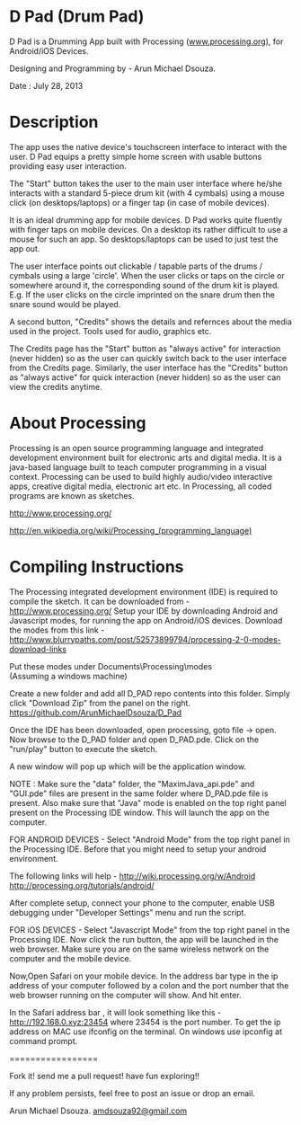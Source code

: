 D Pad (Drum Pad)
================
   
   D Pad is a Drumming App built with Processing (www.processing.org), for Android/iOS Devices.
  
   Designing and Programming by - Arun Michael Dsouza.
   
   Date : July 28, 2013 
   
   
   
Description
===========
   
   The app uses the native device's touchscreen interface to interact with the user.
   D Pad equips a pretty simple home screen with usable buttons providing easy user interaction. 
   
   The "Start" button takes the user to the main user interface where he/she interacts with a standard 
   5-piece drum kit (with 4 cymbals) using a mouse click (on desktops/laptops) or a finger tap 
   (in case of mobile devices).
   
   It is an ideal drumming app for mobile devices.
   D Pad works quite fluently with finger taps on mobile devices. On a desktop its rather difficult to 
   use a mouse for such an app. So desktops/laptops can be used to just test the app out.
   
   The user interface points out clickable / tapable parts of the drums / cymbals using a large 'circle'.
   When the user clicks or taps on the circle or somewhere around it, the corresponding sound of the drum kit is played. 
   E.g. If the user clicks on the circle imprinted on the snare drum then the snare sound would be played.

   A second button, "Credits" shows the details and refernces about the media used in the project. Tools used 
   for audio, graphics etc.
   
   The Credits page has the "Start" button as "always active" for interaction (never hidden) so as the user 
   can quickly switch back to the user interface from the Credits page. Similarly, the user interface has 
   the "Credits" button as "always active" for quick interaction (never hidden) so as the user can view the 
   credits anytime.
   
   
   
About Processing
================

   Processing is an open source programming language and integrated development environment built for electronic 
   arts and digital media. It is a java-based language built to teach computer programming in a visual 
   context.
   Processing can be used to build highly audio/video interactive apps, creative digital media, electronic art etc.
   In Processing, all coded programs are known as sketches.
   
   http://www.processing.org/
   
   http://en.wikipedia.org/wiki/Processing_(programming_language)
   
   
   
Compiling Instructions
======================

   The Processing integrated development environment (IDE) is required to compile the sketch.
   It can be downloaded from - http://www.processing.org/
   Setup your IDE by downloading Android and Javascript modes, for running the app on Android/iOS devices.
   Download the modes from this link - 
   http://www.blurrypaths.com/post/52573899794/processing-2-0-modes-download-links
   
   Put these modes under Documents\Processing\modes\
   (Assuming a windows machine)
   
   Create a new folder and add all D_PAD repo contents into this folder. Simply click "Download Zip" from the 
   panel on the right. 
   https://github.com/ArunMichaelDsouza/D_Pad
   
   Once the IDE has been downloaded, open processing, goto file -> open. Now browse to the D_PAD folder
   and open D_PAD.pde.
   Click on the "run/play" button to execute the sketch.
   
   A new window will pop up which will be the application window.
   
   NOTE : Make sure the "data" folder, the "MaximJava_api.pde" and "GUI.pde" files are present in the same
          folder where D_PAD.pde file is present. Also make sure that "Java" mode is enabled on the top right
          panel present on the Processing IDE window. This will launch the app on the computer.
          
   FOR ANDROID DEVICES - 
   Select "Android Mode" from the top right panel in the Processing IDE. Before that you might need to setup your
   android environment. 
   
   The following links will help - 
   http://wiki.processing.org/w/Android
   http://processing.org/tutorials/android/
   
   After complete setup, connect your phone to the computer, enable USB debugging under "Developer Settings" menu and
   run the script.
   
   FOR iOS DEVICES - 
   Select "Javascript Mode" from the top right panel in the Processing IDE.
   Now click the run button, the app will be launched in the web browser. 
   Make sure you are on the same wireless network on the computer and the mobile device.
   
   Now,Open Safari on your mobile device.
   In the address bar type in the ip address of your computer followed by a colon and the port number that the 
   web browser running on the computer will show. And hit enter.
   
   In the Safari address bar , it will look something like this - 
   http://192.168.0.xyz:23454
   where 23454 is the port number.
   To get the ip address on MAC use ifconfig on the terminal. On windows use ipconfig at command prompt.
   
   
   
          


=================





Fork it! send me a pull request! have fun exploring!!

If any problem persists, feel free to post an issue or drop an email.



Arun Michael Dsouza.
amdsouza92@gmail.com



   
   


